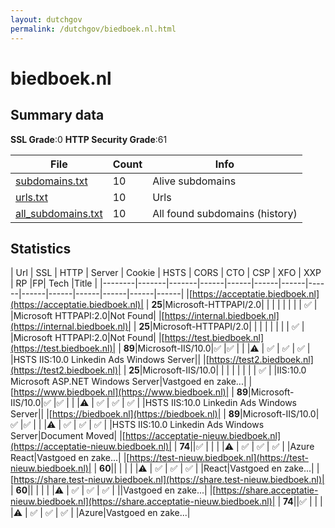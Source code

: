 ```yaml
---
layout: dutchgov
permalink: /dutchgov/biedboek.nl.html
---
```



# biedboek.nl
## Summary data


**SSL Grade**:0
**HTTP Security Grade**:61


| File       | Count | Info |
|------------|-------|------|
|[subdomains.txt](/data/biedboek.nl/subdomains.txt)|10|Alive subdomains|
|[urls.txt](/data/biedboek.nl/urls.txt)|10|Urls|
|[all_subdomains.txt](/data/biedboek.nl/all_subdomains.txt)|10|All found subdomains (history)|


## Statistics


| Url | SSL | HTTP | Server | Cookie | HSTS | CORS | CTO | CSP | XFO | XXP | RP |FP| Tech |Title |
|--------|-------|-------|------|------|------|------|------|------|------|------|------|------|------|
|[https://acceptatie.biedboek.nl](https://acceptatie.biedboek.nl)| | **25**|Microsoft-HTTPAPI/2.0| | | | | | | | :white_check_mark: | |Microsoft HTTPAPI:2.0|Not Found|
|[https://internal.biedboek.nl](https://internal.biedboek.nl)| | **25**|Microsoft-HTTPAPI/2.0| | | | | | | | :white_check_mark: | |Microsoft HTTPAPI:2.0|Not Found|
|[https://test.biedboek.nl](https://test.biedboek.nl)| | **89**|Microsoft-IIS/10.0|:white_check_mark: |:white_check_mark: | | |:warning: | :white_check_mark: | :white_check_mark: | :white_check_mark: | |HSTS IIS:10.0 Linkedin Ads Windows Server||
|[https://test2.biedboek.nl](https://test2.biedboek.nl)| | **25**|Microsoft-IIS/10.0| | | | | | | | :white_check_mark: | |IIS:10.0 Microsoft ASP.NET Windows Server|Vastgoed en zake...|
|[https://www.biedboek.nl](https://www.biedboek.nl)| | **89**|Microsoft-IIS/10.0|:white_check_mark: |:white_check_mark: | | |:warning: | :white_check_mark: | :white_check_mark: | :white_check_mark: | |HSTS IIS:10.0 Linkedin Ads Windows Server||
|[https://biedboek.nl](https://biedboek.nl)| | **89**|Microsoft-IIS/10.0|:white_check_mark: |:white_check_mark: | | |:warning: | :white_check_mark: | :white_check_mark: | :white_check_mark: | |HSTS IIS:10.0 Linkedin Ads Windows Server|Document Moved|
|[https://acceptatie-nieuw.biedboek.nl](https://acceptatie-nieuw.biedboek.nl)| | **74**||:white_check_mark: | | | |:warning: | :white_check_mark: | :white_check_mark: | :white_check_mark: | |Azure React|Vastgoed en zake...|
|[https://test-nieuw.biedboek.nl](https://test-nieuw.biedboek.nl)| | **60**|| | | | |:warning: | :white_check_mark: | :white_check_mark: | :white_check_mark: | |React|Vastgoed en zake...|
|[https://share.test-nieuw.biedboek.nl](https://share.test-nieuw.biedboek.nl)| | **60**|| | | | |:warning: | :white_check_mark: | :white_check_mark: | :white_check_mark: | ||Vastgoed en zake...|
|[https://share.acceptatie-nieuw.biedboek.nl](https://share.acceptatie-nieuw.biedboek.nl)| | **74**||:white_check_mark: | | | |:warning: | :white_check_mark: | :white_check_mark: | :white_check_mark: | |Azure|Vastgoed en zake...|